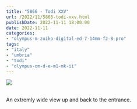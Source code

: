 ```yaml
---
title: "5866 - Todi XXV"
url: /2022/11/5866-todi-xxv.html
publishDate: 2022-11-11 18:00:00
date: 2022-11-11
categories:
- "olympus-m-zuiko-digital-ed-7-14mm-f2-8-pro"
tags:
- "italy"
- "umbria"
- "todi"
- "olympus-om-d-e-m1-mk-ii"
---
```

<div class="container">
<div class="center"><a target="_blank" href="https://d25zfm9zpd7gm5.cloudfront.net/1200x1200/2019/20190907_130810_lr.jpg"><img class="webfeedsFeaturedVisual" src="https://d25zfm9zpd7gm5.cloudfront.net/0600x0600/2019/20190907_130810_lr.jpg" /></a></div>
</div>
<br />

An extremly wide view up and back to the entrance.
